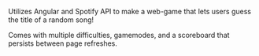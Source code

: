 Utilizes Angular and Spotify API to make a web-game that lets users guess the title of a random song!

Comes with multiple difficulties, gamemodes, and a scoreboard that persists between page refreshes.
